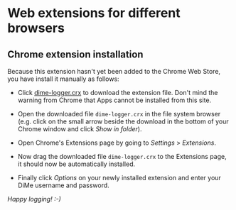 # Web extensions for different browsers

## Chrome extension installation

Because this extension hasn't yet been added to the Chrome Web Store, you have install it manually as follows:

- Click [dime-logger.crx][] to download the extension file. Don't mind
  the warning from Chrome that Apps cannot be installed from this
  site.

- Open the downloaded file `dime-logger.crx` in the file system
  browser (e.g. click on the small arrow beside the download in the
  bottom of your Chrome window and click *Show in folder*).

- Open Chrome's Extensions page by going to *Settings* > *Extensions*.

- Now drag the downloaded file `dime-logger.crx` to the Extensions
  page, it should now be automatically installed.

- Finally click *Options* on your newly installed extension and enter
  your DiMe username and password.

*Happy logging! :-)*

[dime-logger.crx]: http://www.hiit.fi/g/reknow/software/dime-logger.crx
